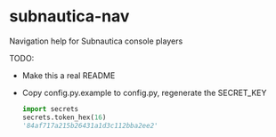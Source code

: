 # subnautica-nav
Navigation help for Subnautica console players

TODO:

* Make this a real README
* Copy config.py.example to config.py, regenerate the SECRET_KEY

    ```python
    import secrets
    secrets.token_hex(16)
    '84af717a215b26431a1d3c112bba2ee2'
    ```

